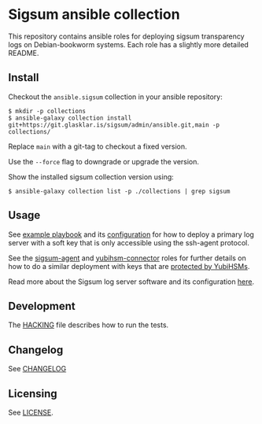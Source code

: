 # Sigsum ansible collection

This repository contains ansible roles for deploying sigsum transparency logs
on Debian-bookworm systems.  Each role has a slightly more detailed README.

## Install

Checkout the `ansible.sigsum` collection in your ansible repository:

    $ mkdir -p collections
    $ ansible-galaxy collection install git+https://git.glasklar.is/sigsum/admin/ansible.git,main -p collections/

Replace `main` with a git-tag to checkout a fixed version.

Use the `--force` flag to downgrade or upgrade the version.

Show the installed sigsum collection version using:

    $ ansible-galaxy collection list -p ./collections | grep sigsum

## Usage

See [example playbook](./molecule/default/converge.yml) and its
[configuration](./molecule/default/host_vars/) for how to deploy a primary log
server with a soft key that is only accessible using the ssh-agent protocol.

See the [sigsum-agent](./roles/sigsum_agent) and
[yubihsm-connector](./roles/yubihsm_connector) roles for further details on how
to do a similar deployment with keys that are [protected by YubiHSMs][].

Read more about the Sigsum log server software and its configuration
[here](https://git.glasklar.is/sigsum/core/log-go/-/tree/main/doc#configuring-and-using-the-log-server-implementation).

[protected by YubiHSMs]: https://git.glasklar.is/sigsum/core/key-mgmt/#documentation

## Development

The [HACKING](./HACKING) file describes how to run the tests.

## Changelog

See [CHANGELOG](./docs/docsite/rst/CHANGELOG.rst)

## Licensing
See [LICENSE](./LICENSE).
